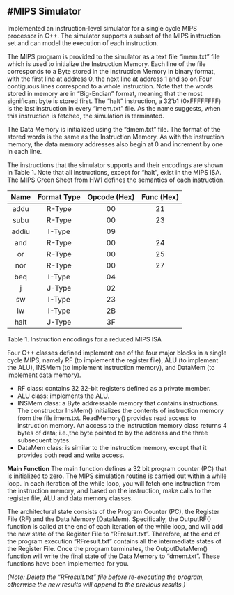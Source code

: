 #MIPS Simulator
------------------------------------------------

Implemented an instruction-level simulator for a single cycle MIPS processor in C++. The simulator supports a subset of the MIPS instruction set and can model the execution of each instruction.

The MIPS program is provided to the simulator as a text file “imem.txt” file which is used to initialize the Instruction Memory. Each line of the file corresponds to a Byte stored in the Instruction Memory in binary format, with the first line at address 0, the next line at address 1 and so on.Four contiguous lines correspond to a whole instruction. Note that the words stored in memory are in “Big-Endian” format, meaning that the most significant byte is stored first. The “halt” instruction, a 32’b1 (0xFFFFFFFF) is the last instruction in every “imem.txt” file. As the name suggests, when this instruction is fetched, the simulation is terminated.

The Data Memory is initialized using the “dmem.txt” file. The format of the stored words is the same as the Instruction Memory. As with the instruction memory, the data memory addresses also begin at 0 and increment by one in each line.

The instructions that the simulator supports and their encodings are shown in Table 1. Note that all instructions, except for “halt”, exist in the MIPS ISA. The MIPS Green Sheet from HW1 defines the semantics of each instruction.

| Name | Format Type | Opcode (Hex) | Func (Hex) |
|:------:|:-------------:|:--------------:|:------------:|
| addu |    R-Type   |    00| 21 |
| subu |    R-Type   |00| 23 |
| addiu|    I-Type   |09|
| and  |    R-Type   |00|24|
| or   |    R-Type   |00|25|
| nor  |    R-Type   |00|27|
| beq  |    I-Type   |04|
| j    |    J-Type   |02|
| sw   |    I-Type   |23|
| lw   |    I-Type   |2B|
| halt |    J-Type   |3F|

Table 1. Instruction encodings for a reduced MIPS ISA

Four C++ classes defined implement one of the four major blocks in a single cycle MIPS, namely RF (to implement the register file), ALU (to implement the ALU), INSMem (to implement instruction memory), and DataMem (to implement data memory).

*   RF class: contains 32 32-bit registers defined as a private member.
*   ALU class: implements the ALU.
*	INSMem class: a Byte addressable memory that contains instructions. The constructor InsMem() initializes the contents of instruction memory
	from the file imem.txt. ReadMemory() provides read access to instruction memory. An access to the instruction memory class returns 4 bytes of data; 
	i.e.,the byte pointed to by the address and the three subsequent bytes.
*	DataMem class: is similar to the instruction memory, except that it provides both read and write access.

**Main Function**
The main function defines a 32 bit program counter (PC) that is initialized to zero. The MIPS simulation routine is carried out within a while loop. In each iteration of the while loop, you will fetch one instruction from the instruction memory, and based on the instruction, make calls to the register file, ALU and data memory classes.

The architectural state consists of the Program Counter (PC), the Register File (RF) and the Data Memory (DataMem). Specifically, the OutputRF() function is called at the end of each iteration of the while loop, and will add the new state of the Register File to “RFresult.txt”. Therefore, at the end of the program execution “RFresult.txt” contains all the intermediate states of the Register File. Once the program terminates, the OutputDataMem() function will write the final state of the Data Memory to “dmem.txt”. These functions have been implemented for you.

_(Note: Delete the “RFresult.txt” file before re-executing the program, otherwise the new results will append to the previous results.)_
